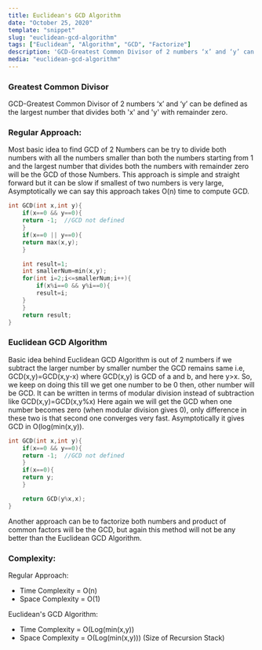 ```yaml
---
title: Euclidean's GCD Algorithm
date: "October 25, 2020"
template: "snippet"
slug: "euclidean-gcd-algorithm"
tags: ["Euclidean", "Algorithm", "GCD", "Factorize"]
description: 'GCD-Greatest Common Divisor of 2 numbers ‘x’ and ‘y’ can be defined as the largest number that divides both ‘x’ and ‘y’ with remainder zero.'
media: "euclidean-gcd-algorithm"
---
```


### Greatest Common Divisor
GCD-Greatest Common Divisor of 2 numbers ‘x’ and ‘y’ can be defined as the largest number that divides both 'x' and 'y' with remainder zero.

### Regular Approach:
Most basic idea to find GCD of 2 Numbers can be try to divide both numbers with all the numbers smaller than both the numbers starting from 1 and the largest number that divides both the numbers with remainder zero will be the GCD of those Numbers. This approach is simple and straight forward but it can be slow if smallest of two numbers is very large, Asymptotically we can say this approach takes O(n) time to compute GCD.


```cpp
int GCD(int x,int y){
    if(x==0 && y==0){
	return -1;	//GCD not defined
    }
    if(x==0 || y==0){
	return max(x,y);
    }

    int result=1;
    int smallerNum=min(x,y);
    for(int i=2;i<=smallerNum;i++){
        if(x%i==0 && y%i==0){
	    result=i;
	}
    }
    return result;
}
```

### Euclidean GCD Algorithm
Basic idea behind Euclidean GCD Algorithm is out of 2 numbers if we subtract the larger number by smaller number the GCD remains same i.e,
GCD(x,y)=GCD(x,y-x) where GCD(x,y) is GCD of a and b, and here y>x.
So, we keep on doing this till we get one number to be 0 then, other number will be GCD.
It can be written in terms of modular division instead of subtraction like 
				GCD(x,y)=GCD(x,y%x)
Here again we will get the GCD when one number becomes zero (when modular division gives 0), only difference in  these two is that second one converges very fast. Asymptotically it gives GCD in O(log(min(x,y)).

```cpp
int GCD(int x,int y){
    if(x==0 && y==0){
	return -1;	//GCD not defined
    }
    if(x==0){
	return y;
    }

    return GCD(y%x,x);
}
```
Another approach can be to factorize both numbers and product of common factors will be the GCD, but again this method will not be any better than the Euclidean GCD Algorithm.

### Complexity:
Regular Approach:
- Time Complexity = O(n)			
- Space Complexity = O(1)

Euclidean's GCD Algorithm:
- Time Complexity = O(Log(min(x,y))		
- Space Complexity = O(Log(min(x,y))) (Size of Recursion Stack)


